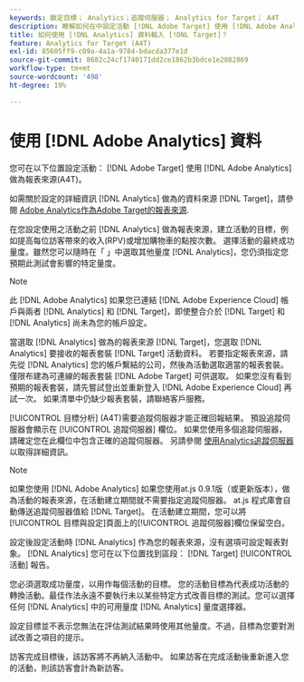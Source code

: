 ```yaml
---
keywords: 鎖定目標； Analytics；追蹤伺服器； Analytics for Target； A4T
description: 瞭解如何在中設定活動 [!DNL Adobe Target] 使用 [!DNL Adobe Analytics] 做為報表來源(A4T)。
title: 如何使用 [!DNL Analytics] 資料輸入 [!DNL Target]？
feature: Analytics for Target (A4T)
exl-id: 85605ff9-c09a-4a1a-9784-bdacda377e1d
source-git-commit: 8682c24cf1740171dd2ce1862b3bdce1e2082869
workflow-type: tm+mt
source-wordcount: '498'
ht-degree: 19%

---
```


# 使用 [!DNL Adobe Analytics] 資料

您可在以下位置設定活動： [!DNL Adobe Target] 使用 [!DNL Adobe Analytics] 做為報表來源(A4T)。

如需關於設定的詳細資訊 [!DNL Analytics] 做為的資料來源 [!DNL Target]，請參閱 [Adobe Analytics作為Adobe Target的報表來源](/help/main/c-integrating-target-with-mac/a4t/a4t.md).

在您設定使用之活動之前 [!DNL Analytics] 做為報表來源，建立活動的目標，例如提高每位訪客帶來的收入(RPV)或增加購物車的點按次數。 選擇活動的最終成功量度。雖然您可以隨時在「 」中選取其他量度 [!DNL Analytics]，您仍須指定您預期此測試會影響的特定量度。

>[!NOTE]
>
>此 [!DNL Adobe Analytics] 如果您已連結 [!DNL Adobe Experience Cloud] 帳戶與兩者 [!DNL Analytics] 和 [!DNL Target]，即使整合介於 [!DNL Target] 和 [!DNL Analytics] 尚未為您的帳戶設定。

當選取 [!DNL Analytics] 做為的報表來源 [!DNL Target]，您選取 [!DNL Analytics] 要接收的報表套裝 [!DNL Target] 活動資料。 若要指定報表來源，請先從 [!DNL Analytics] 您的帳戶繫結的公司，然後為活動選取適當的報表套裝。 僅限布建為可連線的報表套裝 [!DNL Adobe Target] 可供選取。 如果您沒有看到預期的報表套裝，請先嘗試登出並重新登入 [!DNL Adobe Experience Cloud] 再試一次。 如果清單中仍缺少報表套裝，請聯絡客戶服務。

[!UICONTROL 目標分析] (A4T)需要追蹤伺服器才能正確回報結果。 預設追蹤伺服器會顯示在 [!UICONTROL 追蹤伺服器] 欄位。 如果您使用多個追蹤伺服器，請確定您在此欄位中包含正確的追蹤伺服器。 另請參閱 [使用Analytics追蹤伺服器](/help/main/c-integrating-target-with-mac/a4t/analytics-tracking-server.md#task_72077BA7E93C4A65A715A18F32228823) 以取得詳細資訊。

>[!NOTE]
>
>如果您使用 [!DNL Adobe Analytics] 如果您使用at.js 0.9.1版（或更新版本），做為活動的報表來源，在活動建立期間就不需要指定追蹤伺服器。 at.js 程式庫會自動傳送追蹤伺服器值給 [!DNL Target]。 在活動建立期間，您可以將[!UICONTROL 目標與設定]頁面上的[!UICONTROL 追蹤伺服器]欄位保留空白。

設定後設定活動時 [!DNL Analytics] 作為您的報表來源，沒有選項可設定報表對象。 [!DNL Analytics] 您可在以下位置找到區段： [!DNL Target] [!UICONTROL 活動] 報告。

您必須選取成功量度，以用作每個活動的目標。 您的活動目標為代表成功活動的轉換活動。最佳作法永遠不要執行未以某些特定方式改善目標的測試。您可以選擇任何 [!DNL Analytics] 中的可用量度 [!DNL Analytics] 量度選擇器。

設定目標並不表示您無法在評估測試結果時使用其他量度。不過，目標為您要對測試改善之項目的提示。

訪客完成目標後，該訪客將不再納入活動中。 如果訪客在完成活動後重新進入您的活動，則該訪客會計為新訪客。
